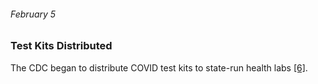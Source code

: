 ###### February 5

### Test Kits Distributed

The CDC began to distribute COVID test kits to state-run health labs [[6]](https://www.thinkglobalhealth.org/article/updated-timeline-coronavirus).
